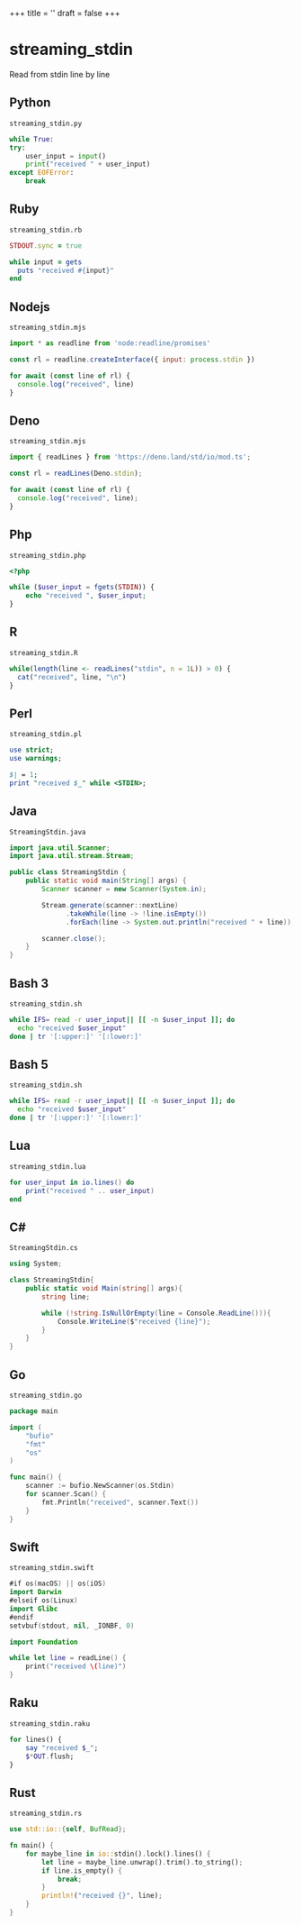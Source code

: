 +++
title = ''
draft = false
+++

# streaming_stdin

Read from stdin line by line

## Python

`streaming_stdin.py`

```python
while True:
try:
    user_input = input()
    print("received " + user_input)
except EOFError:
    break
```

## Ruby

`streaming_stdin.rb`

```ruby
STDOUT.sync = true

while input = gets
  puts "received #{input}"
end
```

## Nodejs

`streaming_stdin.mjs`

```javascript
import * as readline from 'node:readline/promises'

const rl = readline.createInterface({ input: process.stdin })

for await (const line of rl) {
  console.log("received", line)
}
```

## Deno

`streaming_stdin.mjs`

```javascript
import { readLines } from 'https://deno.land/std/io/mod.ts';

const rl = readLines(Deno.stdin);

for await (const line of rl) {
  console.log("received", line);
}
```

## Php

`streaming_stdin.php`

```php
<?php

while ($user_input = fgets(STDIN)) {
    echo "received ", $user_input;
}
```

## R

`streaming_stdin.R`

```r
while(length(line <- readLines("stdin", n = 1L)) > 0) {
  cat("received", line, "\n")
}
```

## Perl

`streaming_stdin.pl`

```perl
use strict;
use warnings;

$| = 1;
print "received $_" while <STDIN>;
```

## Java

`StreamingStdin.java`

```java
import java.util.Scanner;
import java.util.stream.Stream;

public class StreamingStdin {
    public static void main(String[] args) {
        Scanner scanner = new Scanner(System.in);

        Stream.generate(scanner::nextLine)
              .takeWhile(line -> !line.isEmpty())
              .forEach(line -> System.out.println("received " + line));

        scanner.close();
    }
}
```

## Bash 3

`streaming_stdin.sh`

```bash
while IFS= read -r user_input|| [[ -n $user_input ]]; do
  echo "received $user_input"
done | tr '[:upper:]' '[:lower:]'
```

## Bash 5

`streaming_stdin.sh`

```bash
while IFS= read -r user_input|| [[ -n $user_input ]]; do
  echo "received $user_input"
done | tr '[:upper:]' '[:lower:]'
```

## Lua

`streaming_stdin.lua`

```lua
for user_input in io.lines() do
    print("received " .. user_input)
end
```

## C#

`StreamingStdin.cs`

```csharp
using System;

class StreamingStdin{
    public static void Main(string[] args){
        string line;

        while (!string.IsNullOrEmpty(line = Console.ReadLine())){
            Console.WriteLine($"received {line}");
        }
    }
}
```

## Go

`streaming_stdin.go`

```go
package main

import (
	"bufio"
	"fmt"
	"os"
)

func main() {
	scanner := bufio.NewScanner(os.Stdin)
	for scanner.Scan() {
		fmt.Println("received", scanner.Text())
	}
}
```

## Swift

`streaming_stdin.swift`

```swift
#if os(macOS) || os(iOS)
import Darwin
#elseif os(Linux)
import Glibc
#endif
setvbuf(stdout, nil, _IONBF, 0)

import Foundation

while let line = readLine() {
    print("received \(line)")
}
```

## Raku

`streaming_stdin.raku`

```raku
for lines() {
    say "received $_";
    $*OUT.flush;
}
```

## Rust

`streaming_stdin.rs`

```rust
use std::io::{self, BufRead};

fn main() {
    for maybe_line in io::stdin().lock().lines() {
        let line = maybe_line.unwrap().trim().to_string();
        if line.is_empty() {
            break;
        }
        println!("received {}", line);
    }
}
```

